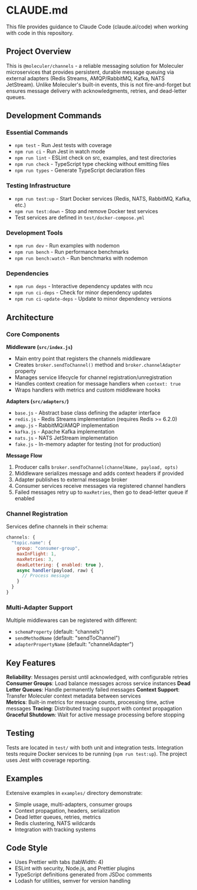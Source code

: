 # CLAUDE.md

This file provides guidance to Claude Code (claude.ai/code) when working with code in this repository.

## Project Overview

This is `@moleculer/channels` - a reliable messaging solution for Moleculer microservices that provides persistent, durable message queuing via external adapters (Redis Streams, AMQP/RabbitMQ, Kafka, NATS JetStream). Unlike Moleculer's built-in events, this is not fire-and-forget but ensures message delivery with acknowledgments, retries, and dead-letter queues.

## Development Commands

### Essential Commands
- `npm test` - Run Jest tests with coverage
- `npm run ci` - Run Jest in watch mode
- `npm run lint` - ESLint check on src, examples, and test directories
- `npm run check` - TypeScript type checking without emitting files
- `npm run types` - Generate TypeScript declaration files

### Testing Infrastructure
- `npm run test:up` - Start Docker services (Redis, NATS, RabbitMQ, Kafka, etc.)
- `npm run test:down` - Stop and remove Docker test services
- Test services are defined in `test/docker-compose.yml`

### Development Tools
- `npm run dev` - Run examples with nodemon
- `npm run bench` - Run performance benchmarks
- `npm run bench:watch` - Run benchmarks with nodemon

### Dependencies
- `npm run deps` - Interactive dependency updates with ncu
- `npm run ci-deps` - Check for minor dependency updates
- `npm run ci-update-deps` - Update to minor dependency versions

## Architecture

### Core Components

**Middleware (`src/index.js`)**
- Main entry point that registers the channels middleware
- Creates `broker.sendToChannel()` method and `broker.channelAdapter` property
- Manages service lifecycle for channel registration/unregistration
- Handles context creation for message handlers when `context: true`
- Wraps handlers with metrics and custom middleware hooks

**Adapters (`src/adapters/`)**
- `base.js` - Abstract base class defining the adapter interface
- `redis.js` - Redis Streams implementation (requires Redis >= 6.2.0)
- `amqp.js` - RabbitMQ/AMQP implementation
- `kafka.js` - Apache Kafka implementation  
- `nats.js` - NATS JetStream implementation
- `fake.js` - In-memory adapter for testing (not for production)

**Message Flow**
1. Producer calls `broker.sendToChannel(channelName, payload, opts)`
2. Middleware serializes message and adds context headers if provided
3. Adapter publishes to external message broker
4. Consumer services receive messages via registered channel handlers
5. Failed messages retry up to `maxRetries`, then go to dead-letter queue if enabled

### Channel Registration
Services define channels in their schema:
```js
channels: {
  "topic.name": {
    group: "consumer-group",
    maxInFlight: 1,
    maxRetries: 3,
    deadLettering: { enabled: true },
    async handler(payload, raw) {
      // Process message
    }
  }
}
```

### Multi-Adapter Support
Multiple middlewares can be registered with different:
- `schemaProperty` (default: "channels")  
- `sendMethodName` (default: "sendToChannel")
- `adapterPropertyName` (default: "channelAdapter")

## Key Features

**Reliability**: Messages persist until acknowledged, with configurable retries
**Consumer Groups**: Load balance messages across service instances
**Dead Letter Queues**: Handle permanently failed messages
**Context Support**: Transfer Moleculer context metadata between services  
**Metrics**: Built-in metrics for message counts, processing time, active messages
**Tracing**: Distributed tracing support with context propagation
**Graceful Shutdown**: Wait for active message processing before stopping

## Testing

Tests are located in `test/` with both unit and integration tests. Integration tests require Docker services to be running (`npm run test:up`). The project uses Jest with coverage reporting.

## Examples

Extensive examples in `examples/` directory demonstrate:
- Simple usage, multi-adapters, consumer groups
- Context propagation, headers, serialization  
- Dead letter queues, retries, metrics
- Redis clustering, NATS wildcards
- Integration with tracking systems

## Code Style

- Uses Prettier with tabs (tabWidth: 4)  
- ESLint with security, Node.js, and Prettier plugins
- TypeScript definitions generated from JSDoc comments
- Lodash for utilities, semver for version handling